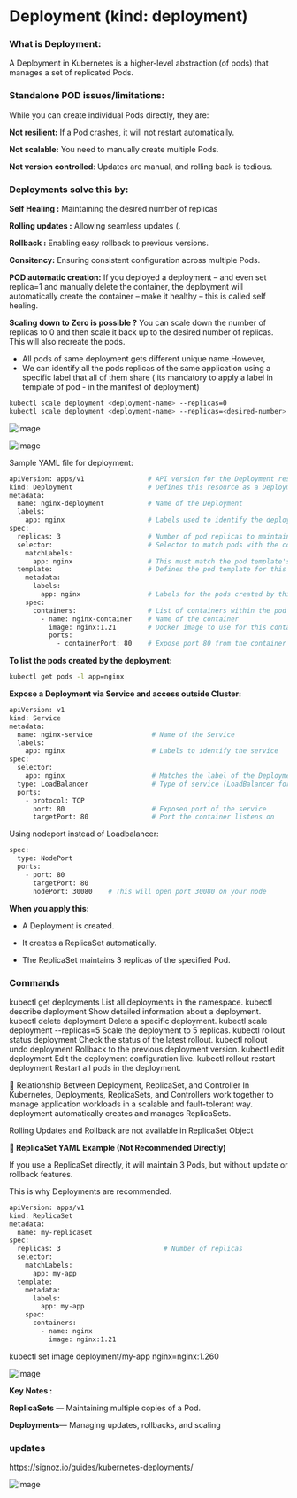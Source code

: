 # Deployment   (kind: deployment)

### What is Deployment: 
A Deployment in Kubernetes is a higher-level abstraction (of pods) that manages a set of replicated Pods.



### Standalone POD issues/limitations:
While you can create individual Pods directly, they are:

**Not resilient:** If a Pod crashes, it will not restart automatically.

**Not scalable:** You need to manually create multiple Pods.

**Not version controlled**: Updates are manual, and rolling back is tedious.




### **Deployments solve this by:**

**Self Healing :** Maintaining the desired number of replicas

**Rolling updates :** Allowing seamless updates (.

**Rollback :** Enabling easy rollback to previous versions.

**Consitency:** Ensuring consistent configuration across multiple Pods.


**POD automatic creation:**
If you deployed a deployment – and even set replica=1 and manually delete the container, the deployment will automatically create the container – make it healthy – this is called self healing.


**Scaling down to Zero is possible ?**
You can scale down the number of replicas to 0 and then scale it back up to the desired number of replicas. This will also recreate the pods.


- All pods of same deployment gets different unique name.However,
- We can identify all the pods replicas of the same application using a specific label that all of them share ( its mandatory to apply a label in template of pod - in the manifest of deployment)
  






```bash
kubectl scale deployment <deployment-name> --replicas=0
kubectl scale deployment <deployment-name> --replicas=<desired-number>
```













![image](https://github.com/user-attachments/assets/390f27d7-5b89-4a4d-bd06-547cfaa97edf)

![image](https://github.com/user-attachments/assets/675fd057-5428-4170-b06e-1daa1ad1954c)




Sample YAML file for deployment:

```bash
apiVersion: apps/v1                # API version for the Deployment resource
kind: Deployment                   # Defines this resource as a Deployment
metadata:
  name: nginx-deployment           # Name of the Deployment
  labels:
    app: nginx                     # Labels used to identify the deployment
spec:
  replicas: 3                      # Number of pod replicas to maintain
  selector:                        # Selector to match pods with the correct labels
    matchLabels:
      app: nginx                   # This must match the pod template's labels
  template:                        # Defines the pod template for this deployment
    metadata:
      labels:
        app: nginx                 # Labels for the pods created by this template
    spec:
      containers:                  # List of containers within the pod
        - name: nginx-container    # Name of the container
          image: nginx:1.21        # Docker image to use for this container
          ports:
            - containerPort: 80    # Expose port 80 from the container


```

**To list the pods created by the deployment:**
```bash
kubectl get pods -l app=nginx
```



**Expose a Deployment via Service and access outside Cluster:**

```bash
apiVersion: v1
kind: Service
metadata:
  name: nginx-service               # Name of the Service
  labels:
    app: nginx                      # Labels to identify the service
spec:
  selector:
    app: nginx                      # Matches the label of the Deployment pods
  type: LoadBalancer                # Type of service (LoadBalancer for external access)
  ports:
    - protocol: TCP
      port: 80                      # Exposed port of the service
      targetPort: 80                # Port the container listens on

```

Using nodeport instead of Loadbalancer:

```bash
spec:
  type: NodePort
  ports:
    - port: 80
      targetPort: 80
      nodePort: 30080    # This will open port 30080 on your node

```

**When you apply this:**

- A Deployment is created.

- It creates a ReplicaSet automatically.

- The ReplicaSet maintains 3 replicas of the specified Pod.


### Commands
kubectl get deployments	                            List all deployments in the namespace.
kubectl describe deployment <name>	                Show detailed information about a deployment.
kubectl delete deployment <name>	                  Delete a specific deployment.
kubectl scale deployment <name> --replicas=5	      Scale the deployment to 5 replicas.
kubectl rollout status deployment <name>	          Check the status of the latest rollout.
kubectl rollout undo deployment <name>	            Rollback to the previous deployment version.
kubectl edit deployment <name>	                    Edit the deployment configuration live.
kubectl rollout restart deployment <name>	          Restart all pods in the deployment.



🔹 Relationship Between Deployment, ReplicaSet, and Controller
In Kubernetes, Deployments, ReplicaSets, and Controllers work together to manage application workloads in a scalable and fault-tolerant way.
deployment automatically creates and manages ReplicaSets.

Rolling Updates and Rollback are not available in ReplicaSet Object

**🔹 ReplicaSet YAML Example (Not Recommended Directly)**

If you use a ReplicaSet directly, it will maintain 3 Pods, but without update or rollback features.

This is why Deployments are recommended.


```bash
apiVersion: apps/v1
kind: ReplicaSet
metadata:
  name: my-replicaset
spec:
  replicas: 3                          # Number of replicas
  selector:
    matchLabels:
      app: my-app
  template:
    metadata:
      labels:
        app: my-app
    spec:
      containers:
        - name: nginx
          image: nginx:1.21

```

kubectl set image deployment/my-app nginx=nginx:1.260


![image](https://github.com/user-attachments/assets/5f197335-2fd6-4333-b6be-ef8883d0bac5)


 **Key Notes :**

**ReplicaSets** — Maintaining multiple copies of a Pod.

**Deployments**— Managing updates, rollbacks, and scaling




### updates
https://signoz.io/guides/kubernetes-deployments/



![image](https://github.com/user-attachments/assets/a8b2587f-7df4-4b08-83d9-90c63495fa7e)

